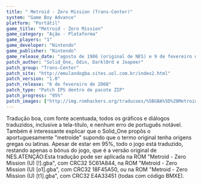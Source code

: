 ```yaml
---
title: " Metroid - Zero Mission (Trans-Center)"
system: "Game Boy Advance"
platform: "Portátil"
game_title: "Metroid - Zero Mission"
game_category: "Ação - Plataforma"
game_players: "1"
game_developer: "Nintendo"
game_publisher: "Nintendo"
game_release_date: "agosto de 1986 (original de NES) e 9 de fevereiro de 2004"
patch_author: "Solid_One, Odin, Darkl0rd e Joapeer"
patch_group: "Trans-Center"
patch_site: "http://emulandogba.sites.uol.com.br/index2.html"
patch_version: "1.0"
patch_release: "6 de fevereiro de 2008"
patch_type: "Patch IPS dentro de pacote ZIP"
patch_progress: "95%"
patch_images: ["http://img.romhackers.org/traducoes/%5BGBA%5D%20Metroid%20-%20Zero%20Mission%20-%20Trans-Center%20-%201.png","http://img.romhackers.org/traducoes/%5BGBA%5D%20Metroid%20-%20Zero%20Mission%20-%20Trans-Center%20-%202.png","http://img.romhackers.org/traducoes/%5BGBA%5D%20Metroid%20-%20Zero%20Mission%20-%20Trans-Center%20-%203.png"]
---
```

Tradução boa, com fonte acentuada, todos os gráficos e diálogos traduzidos, inclusive a tela-título, e nenhum erro de português notável. Também é interessante explicar que o Solid_One propôs o aportuguesamente "metroíde" supondo que o termo original tenha origens gregas ou latinas. Apesar de estar em 95%, todo o jogo está traduzido, restando apenas o bônus do jogo, que é a versão original de NES.ATENÇÃO:Esta tradução pode ser aplicada na ROM "Metroid - Zero Mission (U) [!].gba", com CRC32 5C61A844, na ROM "Metroid - Zero Mission (U) [o1].gba", com CRC32 18F45A50, ou na ROM "Metroid - Zero Mission (U) [t1].gba", com CRC32 E4A33451 (todas com código BMXE).